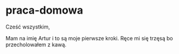 # praca-domowa

Cześć wszystkim,

Mam na imię Artur i to są moje pierwsze kroki. Ręce mi się trzęsą  bo przecholowałem z kawą.
